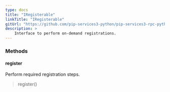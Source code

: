 ```yaml
---
type: docs
title: "IRegisterable"
linkTitle: "IRegisterable"
gitUrl: "https://github.com/pip-services3-python/pip-services3-rpc-python"
description: >
    Interface to perform on-demand registrations.
---
```



### Methods

#### register
Perform required registration steps.

> register()


